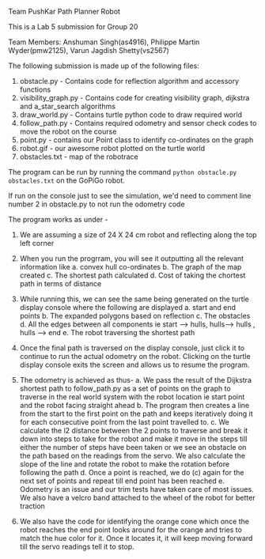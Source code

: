 Team PushKar
Path Planner Robot

This is a Lab 5 submission for Group 20

Team Members: Anshuman Singh(as4916), Philippe Martin Wyder(pmw2125), Varun Jagdish Shetty(vs2567)

The following submission is made up of the following files:
1. obstacle.py - Contains code for reflection algorithm and accessory functions
2. visibility_graph.py - Contains code for creating visibility graph, dijkstra and a_star_search algorithms
3. draw_world.py - Contains turtle python code to draw required world
4. follow_path.py - Contains required odometry and sensor check codes to move the robot on the course
5. point.py - contains our Point class to identify co-ordinates on the graph
6. robot.gif - our awesome robot plotted on the turtle world
7. obstacles.txt - map of the robotrace

The program can be run by running the command `python obstacle.py obstacles.txt` on the GoPiGo robot.

If run on the console just to see the simulation, we'd need to comment line number 2 in obstacle.py to not run the odometry code

The program works as under -

1) We are assuming a size of 24 X 24 cm robot and reflecting along the top left corner
2) When you run the progrram, you will see it outputting all the relevant information like
	a. convex hull co-ordinates
	b. The graph of the map created
	c. The shortest path calculated
	d. Cost of taking the chortest path in terms of distance

3) While running this, we can see the same being generated on the turtle display console where the following are displayed
	a. start and end points
	b. The expanded polygons based on reflection
	c. The obstacles
	d. All the edges between all components ie start --> hulls, hulls--> hulls , hulls --> end
	e. The robot traversing the shortest path

4) Once the final path is traversed on the display console, just click it to continue to run the actual odometry on the robot. Clicking on the turtle display console exits the screen and allows us to resume the program.

5) The odometry is achieved as thus-
	a. We pass the result of the Dijkstra shortest path to follow_path.py as a set of points on the graph to traverse in the real world system with the robot location ie start point and the robot facing straight ahead
	b. The program then creates a line from the start to the first point on the path and keeps iteratively doing it for each consecutive point from the last point travelled to.
	c. We calculate the l2 distance between the 2 points to traverse and break it down into steps to take for the robot and make it move in the steps till either the number of steps have been taken or we see an obstacle on the path based on the readings from the servo. We also calculate the slope of the line and rotate the robot to make the rotation before following the path
	d. Once a point is reached, we do (c) again for the next set of points and repeat till end point has been reached
	e. Odometry is an issue and our trim tests have taken care of most issues. We also have a velcro band attached to the wheel of the robot for better traction

6) We also have the code for identifying the orange cone which once the robot reaches the end point looks around for the orange and tries to match the hue color for it. Once it locates it, it will keep moving forward till the servo readings tell it to stop.


